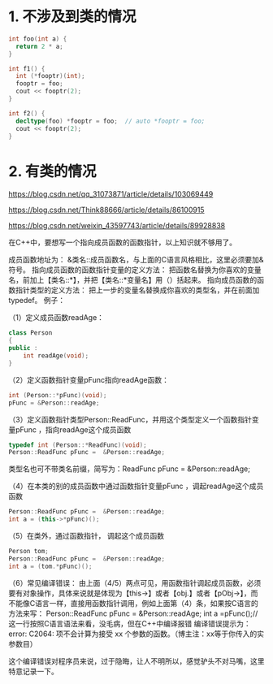 # 1. 不涉及到类的情况

```c++
int foo(int a) {
  return 2 * a;
}

int f1() {
  int (*fooptr)(int);
  fooptr = foo;
  cout << fooptr(2);
}

int f2() {
  decltype(foo) *fooptr = foo;  // auto *fooptr = foo;
  cout << fooptr(2);
}
```

 

# 2. 有类的情况

https://blog.csdn.net/qq_31073871/article/details/103069449

https://blog.csdn.net/Think88666/article/details/86100915

https://blog.csdn.net/weixin_43597743/article/details/89928838



 

在C++中，要想写一个指向成员函数的函数指针，以上知识就不够用了。

成员函数地址为：
    &类名::成员函数名，与上面的C语言风格相比，这里必须要加&符号。
指向成员函数的函数指针变量的定义方法：
     把函数名替换为你喜欢的变量名，前加上【类名::*】，并把【类名::*变量名】用（）括起来。
指向成员函数的函数指针类型的定义方法：
      把上一步的变量名替换成你喜欢的类型名，并在前面加typedef。
例子：

（1）定义成员函数readAge：

```c++
class Person
{
public :
    int readAge(void);
}
```



（2）定义函数指针变量pFunc指向readAge函数：

```c++
int (Person::*pFunc)(void);
pFunc = &Person::readAge;
```



（3）定义函数指针类型Person::ReadFunc，并用这个类型定义一个函数指针变量pFunc ，指向readAge这个成员函数

```c++
typedef int (Person::*ReadFunc)(void);
Person::ReadFunc pFunc =  &Person::readAge;
```



类型名也可不带类名前缀，简写为：ReadFunc pFunc =  &Person::readAge;

（4）在本类的别的成员函数中通过函数指针变量pFunc ，调起readAge这个成员函数

```c++
Person::ReadFunc pFunc =  &Person::readAge;
int a = (this->*pFunc)();
```



（5）在类外，通过函数指针， 调起这个成员函数

```c++
Person tom;
Person::ReadFunc pFunc =  &Person::readAge;
int a = (tom.*pFunc)();
```



（6）常见编译错误：
由上面（4/5）两点可见，用函数指针调起成员函数，必须要有对象操作，具体来说就是体现为【this->】或者【obj.】或者【pObj->】，而不能像C语言一样，直接用函数指针调用，例如上面第（4）条，如果按C语言的方法来写：
Person::ReadFunc pFunc =  &Person::readAge;
int a =pFunc();//这一行按照C语言语法来看，没毛病，但在C++中编译报错
编译错误提示为：error: C2064: 项不会计算为接受 xx 个参数的函数。（博主注：xx等于你传入的实参数目）

这个编译错误对程序员来说，过于隐晦，让人不明所以，感觉驴头不对马嘴，这里特意记录一下。

